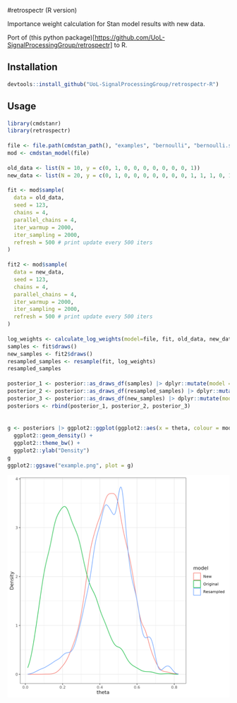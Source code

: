 #retrospectr (R version)

Importance weight calculation for Stan model results with new data.

Port of (this python package)[https://github.com/UoL-SignalProcessingGroup/retrospectr] to R.

## Installation

```R
devtools::install_github("UoL-SignalProcessingGroup/retrospectr-R")
```

## Usage
```R
library(cmdstanr)
library(retrospectr)

file <- file.path(cmdstan_path(), "examples", "bernoulli", "bernoulli.stan")
mod <- cmdstan_model(file)

old_data <- list(N = 10, y = c(0, 1, 0, 0, 0, 0, 0, 0, 0, 1))
new_data <- list(N = 20, y = c(0, 1, 0, 0, 0, 0, 0, 0, 0, 1, 1, 1, 0, 1, 1, 1, 0, 1, 0, 1))

fit <- mod$sample(
  data = old_data,
  seed = 123,
  chains = 4,
  parallel_chains = 4,
  iter_warmup = 2000,
  iter_sampling = 2000,
  refresh = 500 # print update every 500 iters
)

fit2 <- mod$sample(
  data = new_data,
  seed = 123,
  chains = 4,
  parallel_chains = 4,
  iter_warmup = 2000,
  iter_sampling = 2000,
  refresh = 500 # print update every 500 iters
)

log_weights <- calculate_log_weights(model=file, fit, old_data, new_data)
samples <- fit$draws()
new_samples <- fit2$draws()
resampled_samples <- resample(fit, log_weights)
resampled_samples

posterior_1 <- posterior::as_draws_df(samples) |> dplyr::mutate(model = "Original")
posterior_2 <- posterior::as_draws_df(resampled_samples) |> dplyr::mutate(model = "Resampled")
posterior_3 <- posterior::as_draws_df(new_samples) |> dplyr::mutate(model = "New")
posteriors <- rbind(posterior_1, posterior_2, posterior_3)


g <- posteriors |> ggplot2::ggplot(ggplot2::aes(x = theta, colour = model)) +
  ggplot2::geom_density() +
  ggplot2::theme_bw() +
  ggplot2::ylab("Density")
g
ggplot2::ggsave("example.png", plot = g)

```

![plot of example with resampled posterior samples](https://github.com/UoL-SignalProcessingGroup/retrospectr-R/blob/main/example.png?raw=true)
